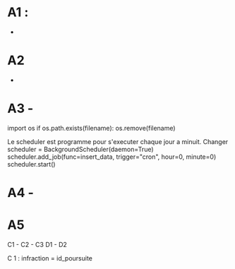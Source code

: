 # A1 :
- 


# A2 
-


# A3 - 
import os
    if os.path.exists(filename):
        os.remove(filename)
        
Le scheduler est programme pour s'executer chaque jour a minuit.
Changer 
scheduler = BackgroundScheduler(daemon=True)
scheduler.add_job(func=insert_data, trigger="cron", hour=0, minute=0)
scheduler.start()
# A4 - 

# A5

C1 - C2 - C3
D1 - D2

C 1 : infraction = id_poursuite